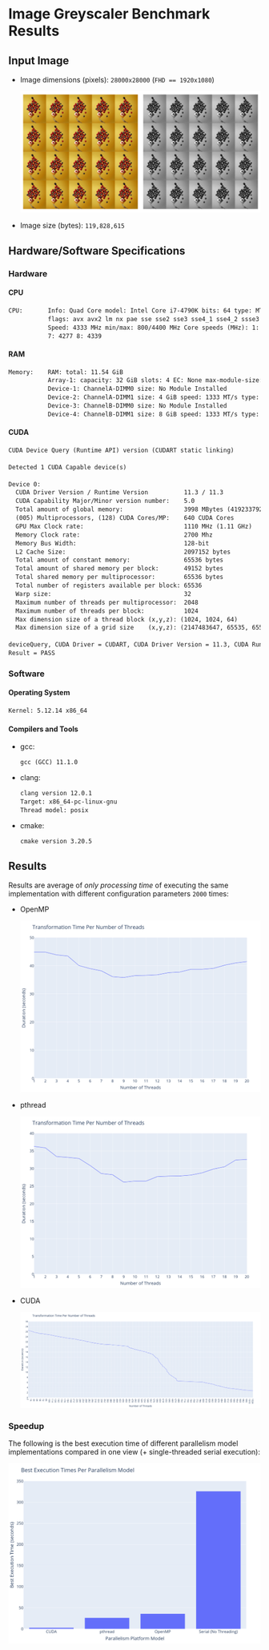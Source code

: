 # Image Greyscaler Benchmark Results

## Input Image

- Image dimensions (pixels): `28000x28000` (`FHD == 1920x1080`)

  ![original and converted image thumbnails](./image-thumbnails-montage.jpg)

- Image size (bytes): `119,828,615`

## Hardware/Software Specifications

### Hardware

#### CPU

```txt
CPU:       Info: Quad Core model: Intel Core i7-4790K bits: 64 type: MT MCP arch: Haswell rev: 3 cache: L2: 8 MiB
           flags: avx avx2 lm nx pae sse sse2 sse3 sse4_1 sse4_2 ssse3 vmx bogomips: 63873
           Speed: 4333 MHz min/max: 800/4400 MHz Core speeds (MHz): 1: 4333 2: 4043 3: 4323 4: 4126 5: 4346 6: 4282
           7: 4277 8: 4339
```

#### RAM

```txt
Memory:    RAM: total: 11.54 GiB
           Array-1: capacity: 32 GiB slots: 4 EC: None max-module-size: 8 GiB note: est.
           Device-1: ChannelA-DIMM0 size: No Module Installed
           Device-2: ChannelA-DIMM1 size: 4 GiB speed: 1333 MT/s type: DDR3
           Device-3: ChannelB-DIMM0 size: No Module Installed
           Device-4: ChannelB-DIMM1 size: 8 GiB speed: 1333 MT/s type: DDR3
```

#### CUDA

```txt
CUDA Device Query (Runtime API) version (CUDART static linking)

Detected 1 CUDA Capable device(s)

Device 0:
  CUDA Driver Version / Runtime Version          11.3 / 11.3
  CUDA Capability Major/Minor version number:    5.0
  Total amount of global memory:                 3998 MBytes (4192337920 bytes)
  (005) Multiprocessors, (128) CUDA Cores/MP:    640 CUDA Cores
  GPU Max Clock rate:                            1110 MHz (1.11 GHz)
  Memory Clock rate:                             2700 Mhz
  Memory Bus Width:                              128-bit
  L2 Cache Size:                                 2097152 bytes
  Total amount of constant memory:               65536 bytes
  Total amount of shared memory per block:       49152 bytes
  Total shared memory per multiprocessor:        65536 bytes
  Total number of registers available per block: 65536
  Warp size:                                     32
  Maximum number of threads per multiprocessor:  2048
  Maximum number of threads per block:           1024
  Max dimension size of a thread block (x,y,z): (1024, 1024, 64)
  Max dimension size of a grid size    (x,y,z): (2147483647, 65535, 65535)

deviceQuery, CUDA Driver = CUDART, CUDA Driver Version = 11.3, CUDA Runtime Version = 11.3, NumDevs = 1
Result = PASS
```

### Software

#### Operating System

```txt
Kernel: 5.12.14 x86_64
```

#### Compilers and Tools

- gcc:

  ```txt
  gcc (GCC) 11.1.0
  ```

- clang:

  ```txt
  clang version 12.0.1
  Target: x86_64-pc-linux-gnu
  Thread model: posix
  ```

- cmake:

  ```txt
  cmake version 3.20.5
  ```

## Results

Results are average of _only processing time_ of executing the same implementation with different configuration parameters `2000` times:

- OpenMP

  ![openmp benchmark results image](./benchmark-openmp.png)

- pthread

  ![pthread benchmark results image](./benchmark-pthread.png)

- CUDA

  ![cuda benchmark results image](./benchmark-cuda.png)

### Speedup

The following is the best execution time of different parallelism model implementations compared in one view (+ single-threaded serial execution):

![speedup benchmark results image](./speedup.png)
